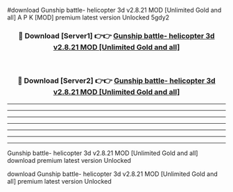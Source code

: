 #download Gunship battle- helicopter 3d v2.8.21 MOD [Unlimited Gold and all] A P K [MOD] premium latest version Unlocked 5gdy2 



<div align="center">
<h3>🔴 Download [Server1] 👉👉 <a href="https://apkdownload3.web.app/">Gunship battle- helicopter 3d v2.8.21 MOD [Unlimited Gold and all]</a></h3><br>

<h3>🔴 Download [Server2] 👉👉 <a href="https://apkdownload3.web.app/">Gunship battle- helicopter 3d v2.8.21 MOD [Unlimited Gold and all]</a></h3>
</div>





----------------------------------------------------------

----------------------------------------------------------

----------------------------------------------------------

----------------------------------------------------------

----------------------------------------------------------

----------------------------------------------------------

----------------------------------------------------------

Gunship battle- helicopter 3d v2.8.21 MOD [Unlimited Gold and all] download premium latest version Unlocked

download Gunship battle- helicopter 3d v2.8.21 MOD [Unlimited Gold and all] premium latest version Unlocked
